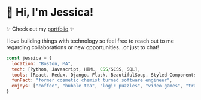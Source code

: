 <h1>👋 Hi, I'm Jessica!</h1>

✨ Check out my [portfolio](https://jessicayau.net) ✨
<p>I love building things with technology so feel free to reach out to me regarding collaborations or new opportunities...or just to chat!</p>

```javascript
const jessica = {
  location: "Boston, MA",
  tech: [Python, Javascript, HTML, CSS/SCSS, SQL],
  tools: [React, Redux, Django, Flask, BeautifulSoup, Styled-Components, Bootstrap, Firebase, AWS S3],
  funFact: "former cosmetic chemist turned software engineer",
  enjoys: ["coffee", "bubble tea", "logic puzzles", "video games", "traveling", "learning new things"],
}
```
